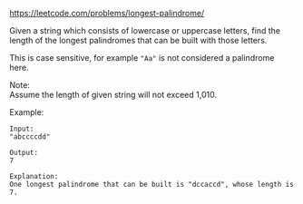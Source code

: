 https://leetcode.com/problems/longest-palindrome/

Given a string which consists of lowercase or uppercase letters, find the length of the longest palindromes that can be built with those letters.

This is case sensitive, for example `"Aa"` is not considered a palindrome here.

Note:\
Assume the length of given string will not exceed 1,010.

Example:
```
Input:
"abccccdd"

Output:
7

Explanation:
One longest palindrome that can be built is "dccaccd", whose length is 7.
```
